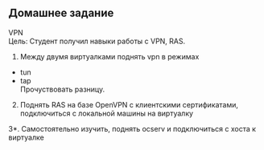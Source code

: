 ## Домашнее задание  
VPN  
Цель: Студент получил навыки работы с VPN, RAS.  
1. Между двумя виртуалками поднять vpn в режимах  
- tun  
- tap  
Прочуствовать разницу.   
2. Поднять RAS на базе OpenVPN с клиентскими сертификатами, подключиться с локальной машины на виртуалку   

3*. Самостоятельно изучить, поднять ocserv и подключиться с хоста к виртуалке   
